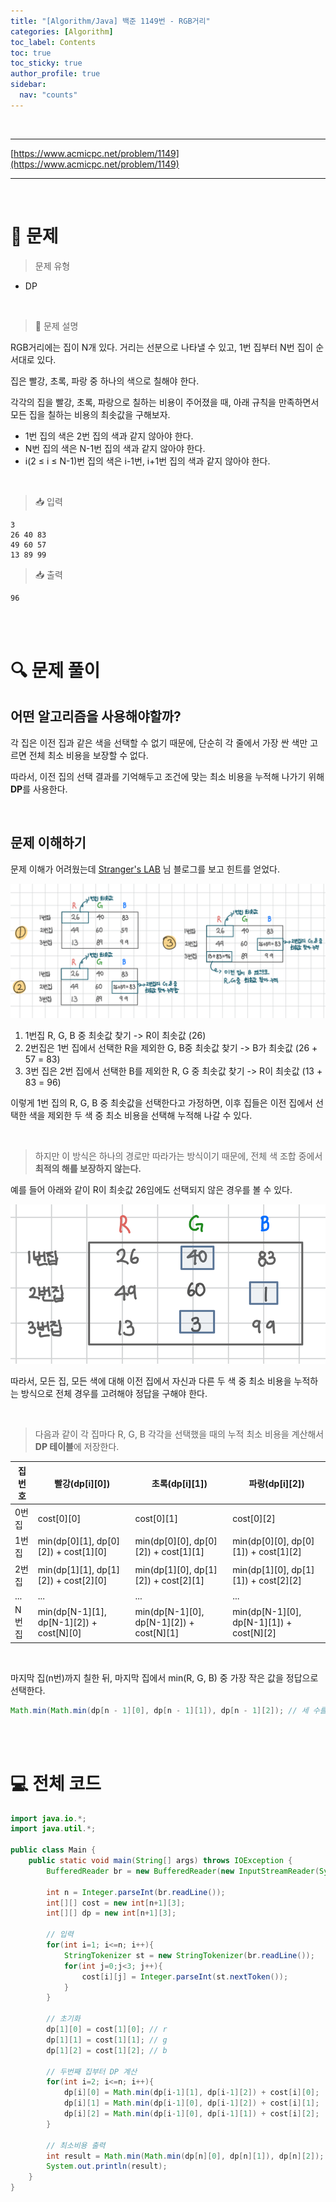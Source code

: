 ```yaml
---
title: "[Algorithm/Java] 백준 1149번 - RGB거리"
categories: [Algorithm]
toc_label: Contents
toc: true
toc_sticky: true
author_profile: true
sidebar:
  nav: "counts"
---
```


<br>

---

[https://www.acmicpc.net/problem/1149](https://www.acmicpc.net/problem/1149)

---

<br>

# 📌 문제

> 문제 유형

- DP

<br>

> 📘 문제 설명

RGB거리에는 집이 N개 있다. 거리는 선분으로 나타낼 수 있고, 1번 집부터 N번 집이 순서대로 있다.

집은 빨강, 초록, 파랑 중 하나의 색으로 칠해야 한다.

각각의 집을 빨강, 초록, 파랑으로 칠하는 비용이 주어졌을 때, 아래 규칙을 만족하면서 모든 집을 칠하는 비용의 최솟값을 구해보자.

- 1번 집의 색은 2번 집의 색과 같지 않아야 한다.
- N번 집의 색은 N-1번 집의 색과 같지 않아야 한다.
- i(2 ≤ i ≤ N-1)번 집의 색은 i-1번, i+1번 집의 색과 같지 않아야 한다.

<br>

> 📥 입력

```
3
26 40 83
49 60 57
13 89 99
```

> 📥 출력

```
96
```

<br><br>

# 🔍 문제 풀이

## 어떤 알고리즘을 사용해야할까?

각 집은 이전 집과 같은 색을 선택할 수 없기 때문에, 단순히 각 줄에서 가장 싼 색만 고르면 전체 최소 비용을 보장할 수 없다.

따라서, 이전 집의 선택 결과를 기억해두고 조건에 맞는 최소 비용을 누적해 나가기 위해 **DP**를 사용한다.

<br>

## 문제 이해하기

문제 이해가 어려웠는데 [Stranger's LAB](https://st-lab.tistory.com/128) 님 블로그를 보고 힌트를 얻었다.

![1149](../../../assets/images/2024/1149.png)

1. 1번집 R, G, B 중 최솟값 찾기 -> R이 최솟값 (26)
2. 2번집은 1번 집에서 선택한 R을 제외한 G, B중 최솟값 찾기 -> B가 최솟값 (26 + 57 = 83)
3. 3번 집은 2번 집에서 선택한 B를 제외한 R, G 중 최솟값 찾기 -> R이 최솟값 (13 + 83 = 96)

이렇게 1번 집의 R, G, B 중 최솟값을 선택한다고 가정하면,
이후 집들은 이전 집에서 선택한 색을 제외한 두 색 중 최소 비용을 선택해 누적해 나갈 수 있다.

<br>

> 하지만 이 방식은 하나의 경로만 따라가는 방식이기 때문에, 전체 색 조합 중에서 **최적의 해를 보장하지 않는다.**

예를 들어 아래와 같이 R이 최솟값 26임에도 선택되지 않은 경우를 볼 수 있다.

![](/assets/images/2025/2025-07-13-12-47-54.png)

따라서, 모든 집, 모든 색에 대해 이전 집에서 자신과 다른 두 색 중 최소 비용을 누적하는 방식으로 전체 경우를 고려해야 정답을 구해야 한다.

<br>

> 다음과 같이 각 집마다 R, G, B 각각을 선택했을 때의 누적 최소 비용을 계산해서 **DP 테이블**에 저장한다.

| 집 번호 | 빨강(dp\[i]\[0])                               | 초록(dp\[i]\[1])                               | 파랑(dp\[i]\[2])                               |
| ------- | ---------------------------------------------- | ---------------------------------------------- | ---------------------------------------------- |
| 0번 집  | cost\[0]\[0]                                   | cost\[0]\[1]                                   | cost\[0]\[2]                                   |
| 1번 집  | min(dp\[0]\[1], dp\[0]\[2]) + cost\[1]\[0]     | min(dp\[0]\[0], dp\[0]\[2]) + cost\[1]\[1]     | min(dp\[0]\[0], dp\[0]\[1]) + cost\[1]\[2]     |
| 2번 집  | min(dp\[1]\[1], dp\[1]\[2]) + cost\[2]\[0]     | min(dp\[1]\[0], dp\[1]\[2]) + cost\[2]\[1]     | min(dp\[1]\[0], dp\[1]\[1]) + cost\[2]\[2]     |
| ...     | ...                                            | ...                                            | ...                                            |
| N번 집  | min(dp\[N-1]\[1], dp\[N-1]\[2]) + cost\[N]\[0] | min(dp\[N-1]\[0], dp\[N-1]\[2]) + cost\[N]\[1] | min(dp\[N-1]\[0], dp\[N-1]\[1]) + cost\[N]\[2] |

<br>

마지막 집(n번)까지 칠한 뒤, 마지막 집에서 min(R, G, B) 중 가장 작은 값을 정답으로 선택한다.

```java
Math.min(Math.min(dp[n - 1][0], dp[n - 1][1]), dp[n - 1][2]); // 세 수를 비교하기 위해 두 번 호출
```

<br><br>

# 💻 전체 코드

```java
import java.io.*;
import java.util.*;

public class Main {
    public static void main(String[] args) throws IOException {
        BufferedReader br = new BufferedReader(new InputStreamReader(System.in));

        int n = Integer.parseInt(br.readLine());
        int[][] cost = new int[n+1][3];
        int[][] dp = new int[n+1][3];

        // 입력
        for(int i=1; i<=n; i++){
            StringTokenizer st = new StringTokenizer(br.readLine());
            for(int j=0;j<3; j++){
                cost[i][j] = Integer.parseInt(st.nextToken());
            }
        }

        // 초기화
        dp[1][0] = cost[1][0]; // r
        dp[1][1] = cost[1][1]; // g
        dp[1][2] = cost[1][2]; // b

        // 두번째 집부터 DP 계산
        for(int i=2; i<=n; i++){
            dp[i][0] = Math.min(dp[i-1][1], dp[i-1][2]) + cost[i][0];
            dp[i][1] = Math.min(dp[i-1][0], dp[i-1][2]) + cost[i][1];
            dp[i][2] = Math.min(dp[i-1][0], dp[i-1][1]) + cost[i][2];
        }

        // 최소비용 출력
        int result = Math.min(Math.min(dp[n][0], dp[n][1]), dp[n][2]); // 세 수를 비교하기 위해 두 번 호출
        System.out.println(result);
    }
}
```

<br>
